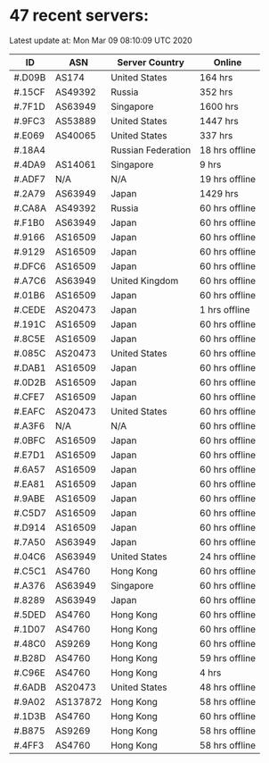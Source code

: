 # 47 recent servers:

Latest update at: Mon Mar 09 08:10:09 UTC 2020

| ID | ASN | Server Country | Online |
| -- | --- | -------------- | ------ |
| #.D09B | AS174 | United States | 164 hrs |
| #.15CF | AS49392 | Russia | 352 hrs |
| #.7F1D | AS63949 | Singapore | 1600 hrs |
| #.9FC3 | AS53889 | United States | 1447 hrs |
| #.E069 | AS40065 | United States | 337 hrs |
| #.18A4 |  | Russian Federation | 18 hrs offline |
| #.4DA9 | AS14061 | Singapore | 9 hrs |
| #.ADF7 | N/A | N/A | 19 hrs offline |
| #.2A79 | AS63949 | Japan | 1429 hrs |
| #.CA8A | AS49392 | Russia | 60 hrs offline |
| #.F1B0 | AS63949 | Japan | 60 hrs offline |
| #.9166 | AS16509 | Japan | 60 hrs offline |
| #.9129 | AS16509 | Japan | 60 hrs offline |
| #.DFC6 | AS16509 | Japan | 60 hrs offline |
| #.A7C6 | AS63949 | United Kingdom | 60 hrs offline |
| #.01B6 | AS16509 | Japan | 60 hrs offline |
| #.CEDE | AS20473 | Japan | 1 hrs offline |
| #.191C | AS16509 | Japan | 60 hrs offline |
| #.8C5E | AS16509 | Japan | 60 hrs offline |
| #.085C | AS20473 | United States | 60 hrs offline |
| #.DAB1 | AS16509 | Japan | 60 hrs offline |
| #.0D2B | AS16509 | Japan | 60 hrs offline |
| #.CFE7 | AS16509 | Japan | 60 hrs offline |
| #.EAFC | AS20473 | United States | 60 hrs offline |
| #.A3F6 | N/A | N/A | 60 hrs offline |
| #.0BFC | AS16509 | Japan | 60 hrs offline |
| #.E7D1 | AS16509 | Japan | 60 hrs offline |
| #.6A57 | AS16509 | Japan | 60 hrs offline |
| #.EA81 | AS16509 | Japan | 60 hrs offline |
| #.9ABE | AS16509 | Japan | 60 hrs offline |
| #.C5D7 | AS16509 | Japan | 60 hrs offline |
| #.D914 | AS16509 | Japan | 60 hrs offline |
| #.7A50 | AS63949 | Japan | 60 hrs offline |
| #.04C6 | AS63949 | United States | 24 hrs offline |
| #.C5C1 | AS4760 | Hong Kong | 60 hrs offline |
| #.A376 | AS63949 | Singapore | 60 hrs offline |
| #.8289 | AS63949 | Japan | 60 hrs offline |
| #.5DED | AS4760 | Hong Kong | 60 hrs offline |
| #.1D07 | AS4760 | Hong Kong | 60 hrs offline |
| #.48C0 | AS9269 | Hong Kong | 60 hrs offline |
| #.B28D | AS4760 | Hong Kong | 59 hrs offline |
| #.C96E | AS4760 | Hong Kong | 4 hrs |
| #.6ADB | AS20473 | United States | 48 hrs offline |
| #.9A02 | AS137872 | Hong Kong | 58 hrs offline |
| #.1D3B | AS4760 | Hong Kong | 60 hrs offline |
| #.B875 | AS9269 | Hong Kong | 58 hrs offline |
| #.4FF3 | AS4760 | Hong Kong | 58 hrs offline |

